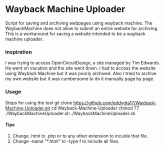 # Wayback Machine Uploader
Script for saving and archiving webpages using wayback machine. The WaybackMachine does not allow to submit an entire website for archiving. This is a workaround for saving a website intended to be a wayback machine uploader.

### Inspiration
I was trying to access OpenCircuitDesign, a site managed by Tim Edwards. He went on vacation and the site went down. I had to access the website using Wayback Machine but it was poorly archived. Also I tried to archive my own website but it was cumbersome to do it manually page by page.


### Usage

Steps for using the tool
git clone https://github.com/eddygta17/Wayback-Machine-Uploader.git
cd Wayback-Machine-Uploader
chmod 77 ./WaybackMachineUploader.sh
./WaybackMachineUploader.sh



#### Tips

1. Change .html to .php or to any other extension to inculde that file.
2. Change -name "*.html" to -type f to include all files.

